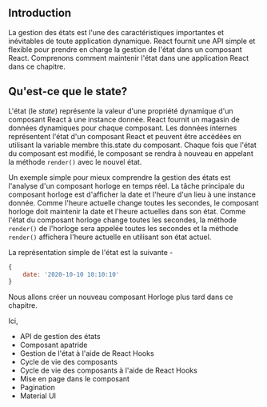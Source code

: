 ## Introduction

La gestion des états est l'une des caractéristiques importantes et inévitables de toute application dynamique. React fournit une API simple et flexible pour prendre en charge la gestion de l'état dans un composant React. Comprenons comment maintenir l'état dans une application React dans ce chapitre.

## Qu'est-ce que le state?

L'état (le *state*) représente la valeur d'une propriété dynamique d'un composant React à une instance donnée. React fournit un magasin de données dynamiques pour chaque composant. Les données internes représentent l'état d'un composant React et peuvent être accédées en utilisant la variable membre this.state du composant. Chaque fois que l'état du composant est modifié, le composant se rendra à nouveau en appelant la méthode ```render()``` avec le nouvel état.

Un exemple simple pour mieux comprendre la gestion des états est l'analyse d'un composant horloge en temps réel. La tâche principale du composant horloge est d'afficher la date et l'heure d'un lieu à une instance donnée. Comme l'heure actuelle change toutes les secondes, le composant horloge doit maintenir la date et l'heure actuelles dans son état. Comme l'état du composant horloge change toutes les secondes, la méthode ```render()``` de l'horloge sera appelée toutes les secondes et la méthode ```render()``` affichera l'heure actuelle en utilisant son état actuel.

La représentation simple de l'état est la suivante -

```js
{ 
    date: '2020-10-10 10:10:10' 
}
```

Nous allons créer un nouveau composant Horloge plus tard dans ce chapitre.

Ici,

- API de gestion des états
- Composant apatride
- Gestion de l'état à l'aide de React Hooks
- Cycle de vie des composants
- Cycle de vie des composants à l'aide de React Hooks
- Mise en page dans le composant
- Pagination
- Material UI
